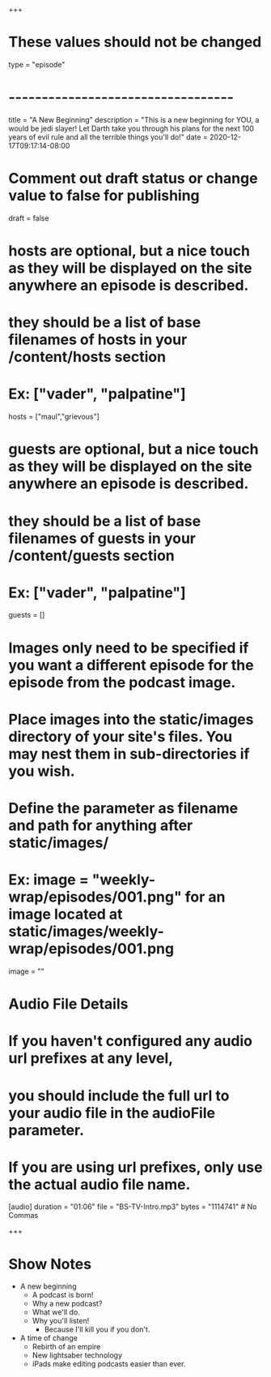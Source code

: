 +++
# These values should not be changed
type = "episode"
# ----------------------------------

title = "A New Beginning"
description = "This is a new beginning for YOU, a would be jedi slayer! Let Darth take you through his plans for the next 100 years of evil rule and all the terrible things you'll do!"
date = 2020-12-17T09:17:14-08:00

# Comment out draft status or change value to false for publishing
draft = false

# hosts are optional, but a nice touch as they will be displayed on the site anywhere an episode is described.
# they should be a list of base filenames of hosts in your /content/hosts section
# Ex: ["vader", "palpatine"]
hosts = ["maul","grievous"]

# guests are optional, but a nice touch as they will be displayed on the site anywhere an episode is described.
# they should be a list of base filenames of guests in your /content/guests section
# Ex: ["vader", "palpatine"]
guests = []

# Images only need to be specified if you want a different episode for the episode from the podcast image.
# Place images into the static/images directory of your site's files. You may nest them in sub-directories if you wish.
# Define the parameter as filename and path for anything after static/images/
# Ex: image = "weekly-wrap/episodes/001.png" for an image located at static/images/weekly-wrap/episodes/001.png
image = ""

# Audio File Details
# If you haven't configured any audio url prefixes at any level,
# you should include the full url to your audio file in the audioFile parameter.
# If you are using url prefixes, only use the actual audio file name.
[audio]
	duration = "01:06"
	file = "BS-TV-Intro.mp3"
	bytes = "1114741" # No Commas

+++

# Show Notes

* A new beginning
	- A podcast is born!
	- Why a new podcast?
	- What we'll do.
	- Why you'll listen!
		+ Because I'll kill you if you don't.
* A time of change
	- Rebirth of an empire
	- New lightsaber technology
	- iPads make editing podcasts easier than ever.